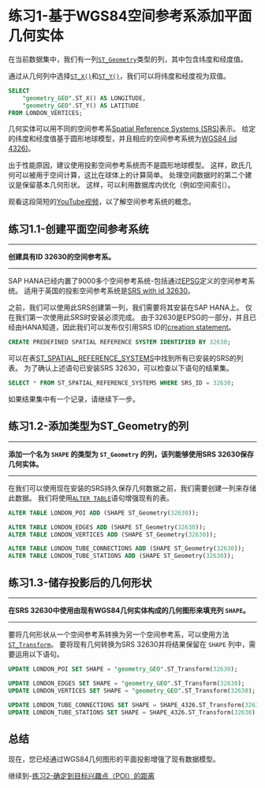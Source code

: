# 练习1-基于WGS84空间参考系添加平面几何实体

在当前数据集中，我们有一列[`ST_Geometry`](https://help.sap.com/viewer/bc9e455fe75541b8a248b4c09b086cf5/2020_03_QRC/en-US/7a1f0883787c101495ac9074d9bf3923.html)类型的列，其中包含纬度和经度值。  

通过从几何列中选择[`ST_X()`](https://help.sap.com/viewer/bc9e455fe75541b8a248b4c09b086cf5/2020_03_QRC/en-US/7a290e0d787c10149429b3677c80c5a5.html)和[`ST_Y()`](https://help.sap.com/viewer/bc9e455fe75541b8a248b4c09b086cf5/2020_03_QRC/en-US/7a295b1d787c1014b19cb803454504b4.html)，我们可以将纬度和经度视为双值。

```sql
SELECT 
	"geometry_GEO".ST_X() AS LONGITUDE, 
	"geometry_GEO".ST_Y() AS LATITUDE 
FROM LONDON_VERTICES;
```

几何实体可以用不同的空间参考系[Spatial Reference Systems (SRS)](https://en.wikipedia.org/wiki/Spatial_reference_system)表示。 给定的纬度和经度值基于圆形地球模型，并且相应的空间参考系统为[WGS84 (id 4326)](https://de.wikipedia.org/wiki/World_Geodetic_System_1984)。

出于性能原因，建议使用投影空间参考系统而不是圆形地球模型。 这样，欧氏几何可以被用于空间计算，这比在球体上的计算简单。 处理空间数据时的第二个建议是保留基本几何形状。 这样，可以利用数据库内优化（例如空间索引）。

观看这段简短的[YouTube视频](https://www.youtube.com/watch?v=s48iAbBrYBI&list=PL6RpkC85SLQA8za7iX9FRzewU7Vs022dl&index=2)，以了解空间参考系统的概念。

## 练习1.1-创建平面空间参考系统

---
**创建具有ID 32630的空间参考系。**

---

SAP HANA已经内置了9000多个空间参考系统-包括通过[EPSG](https://epsg.org/)定义的空间参考系统。 适用于英国的投影空间参考系统是[SRS with id 32630](http://epsg.io/32630)。

之前，我们可以使用此SRS创建第一列，我们需要将其安装在SAP HANA上。 仅在我们第一次使用此SRS时安装必须完成。 由于32630是EPSG的一部分，并且已经由HANA知道，因此我们可以发布仅引用SRS ID的[creation statement](https://help.sap.com/viewer/bc9e455fe75541b8a248b4c09b086cf5/2020_03_QRC/en-US/9ebcad604e8d4c43a802d08cfdbe8ab2.html)。

```sql
CREATE PREDEFINED SPATIAL REFERENCE SYSTEM IDENTIFIED BY 32630;
```

可以在表[ST_SPATIAL_REFERENCE_SYSTEMS](https://help.sap.com/viewer/bc9e455fe75541b8a248b4c09b086cf5/2020_03_QRC/en-US/7a2ea357787c101488ecd1b725836f07.html)中找到所有已安装的SRS的列表。 为了确认上述语句已安装SRS 32630，可以检查以下语句的结果集。

```sql
SELECT * FROM ST_SPATIAL_REFERENCE_SYSTEMS WHERE SRS_ID = 32630;
```

如果结果集中有一个记录，请继续下一步。 

## 练习1.2-添加类型为ST_Geometry的列

---
**添加一个名为 `SHAPE` 的类型为 `ST_Geometry` 的列，该列能够使用SRS 32630保存几何实体。**

---

在我们可以使用现在安装的SRS持久保存几何数据之前，我们需要创建一列来存储此数据。 我们将使用[`ALTER TABLE`](https://help.sap.com/viewer/c1d3f60099654ecfb3fe36ac93c121bb/2020_03_QRC/en-US/20d329a6751910149d5fdbc4800f92ff.html)语句增强现有的表。

```sql
ALTER TABLE LONDON_POI ADD (SHAPE ST_Geometry(32630));

ALTER TABLE LONDON_EDGES ADD (SHAPE ST_Geometry(32630));
ALTER TABLE LONDON_VERTICES ADD (SHAPE ST_Geometry(32630));

ALTER TABLE LONDON_TUBE_CONNECTIONS ADD (SHAPE ST_Geometry(32630));
ALTER TABLE LONDON_TUBE_STATIONS ADD (SHAPE ST_Geometry(32630));
```

## 练习1.3-储存投影后的几何形状

---
**在SRS 32630中使用由现有WGS84几何实体构成的几何图形来填充列 `SHAPE`。**

---

要将几何形状从一个空间参考系转换为另一个空间参考系，可以使用方法[`ST_Transform`](https://help.sap.com/viewer/bc9e455fe75541b8a248b4c09b086cf5/2020_03_QRC/en-US/e2b1e876847a47de86140071ba487881.html)。 要将现有几何转换为SRS 32630并将结果保留在 `SHAPE` 列中，需要运用以下语句。

```sql
UPDATE LONDON_POI SET SHAPE = "geometry_GEO".ST_Transform(32630);

UPDATE LONDON_EDGES SET SHAPE = "geometry_GEO".ST_Transform(32630);
UPDATE LONDON_VERTICES SET SHAPE = "geometry_GEO".ST_Transform(32630);

UPDATE LONDON_TUBE_CONNECTIONS SET SHAPE = SHAPE_4326.ST_Transform(32630);
UPDATE LONDON_TUBE_STATIONS SET SHAPE = SHAPE_4326.ST_Transform(32630);
```

## 总结

现在，您已经通过WGS84几何图形的平面投影增强了现有数据模型。

继续到-[练习2-确定到目标兴趣点（POI）的距离](../ex2/README.md)
